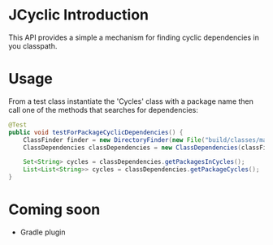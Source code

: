 # JCyclic Introduction
This API provides a simple a mechanism for finding cyclic dependencies in you classpath.
# Usage
From a test class instantiate the 'Cycles' class with a package name then call one of the methods that searches for dependencies:
```java
@Test
public void testForPackageCyclicDependencies() {
    ClassFinder finder = new DirectoryFinder(new File("build/classes/main"));
    ClassDependencies classDependencies = new ClassDependencies(classFinder, "se.cyclic.jcyclic");

    Set<String> cycles = classDependencies.getPackagesInCycles();
    List<List<String>> cycles = classDependencies.getPackageCycles();
}
```
# Coming soon
- Gradle plugin
  
    
